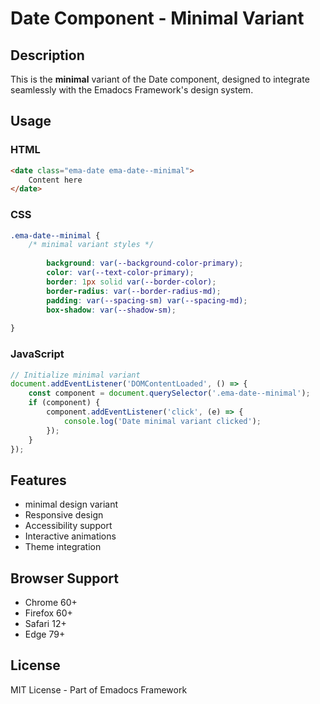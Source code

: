 # Date Component - Minimal Variant

## Description
This is the **minimal** variant of the Date component, designed to integrate seamlessly with the Emadocs Framework's design system.

## Usage

### HTML
```html
<date class="ema-date ema-date--minimal">
    Content here
</date>
```

### CSS
```css
.ema-date--minimal {
    /* minimal variant styles */
    
        background: var(--background-color-primary);
        color: var(--text-color-primary);
        border: 1px solid var(--border-color);
        border-radius: var(--border-radius-md);
        padding: var(--spacing-sm) var(--spacing-md);
        box-shadow: var(--shadow-sm);
    
}
```

### JavaScript
```javascript
// Initialize minimal variant
document.addEventListener('DOMContentLoaded', () => {
    const component = document.querySelector('.ema-date--minimal');
    if (component) {
        component.addEventListener('click', (e) => {
            console.log('Date minimal variant clicked');
        });
    }
});
```

## Features
- minimal design variant
- Responsive design
- Accessibility support
- Interactive animations
- Theme integration

## Browser Support
- Chrome 60+
- Firefox 60+
- Safari 12+
- Edge 79+

## License
MIT License - Part of Emadocs Framework
